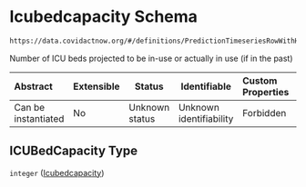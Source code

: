# Icubedcapacity Schema

```txt
https://data.covidactnow.org/#/definitions/PredictionTimeseriesRowWithHeader/properties/ICUBedCapacity
```

Number of ICU beds projected to be in-use or actually in use (if in the past)


| Abstract            | Extensible | Status         | Identifiable            | Custom Properties | Additional Properties | Access Restrictions | Defined In                                                   |
| :------------------ | ---------- | -------------- | ----------------------- | :---------------- | --------------------- | ------------------- | ------------------------------------------------------------ |
| Can be instantiated | No         | Unknown status | Unknown identifiability | Forbidden         | Allowed               | none                | [schemas.json\*](../out/schemas.json "open original schema") |

## ICUBedCapacity Type

`integer` ([Icubedcapacity](schemas-definitions-predictiontimeseriesrowwithheader-properties-icubedcapacity.md))
